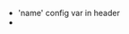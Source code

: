 - 'name' config var in header
- <title>
- non-default branch. tags.
- test cases!
- nicer code block styling: line numbers
- nicer code block styling: syntax coloring
- nicer code block styling: #L12-L20 support
- GET /:repo/commit/:id
- GET /:repo/commits/:ref
- GET /:repo/blame/:ref/:path
- GET /:repo/commits/:ref/:path
- "POST /api/repos/:repo": Error if repo names don't match. Error if
  posting with a different repo url.
- write the post-receive
- deploy to joyent.no.de. Just json, eol, python-markdown2, restdown and a test repo.
- https for joyent.no.de
- 'hub' client?
- restify (not until regex routing)
- https://github.com/janl/mustache.js/issues/48
    sounds like a good fix to me, but it comes with a little nasty
    reshuffling of n in the textcase/examples. Anyone up for producing a full
    patch that makes all tests pass? I have a start at this in ~/tm/mustache.js.
  At the least, just pull in this mustache.js (easier).
- document the following in inline docs:
    startup: queue up chaingang task to update each repo, then never lose anything on crash
        might be overkill with lots of repos. Could also have "POST /api/push" with empty
        "before/after" to force update of the repo.
    on queue of new 'fetch' task add to fifo of tasks for each repo
        completion of task removes from the fifo
        if the fifo has any items, then the repo is 'busy'
- make gitteh build on solaris: https://github.com/libgit2/libgit2/pull/138

